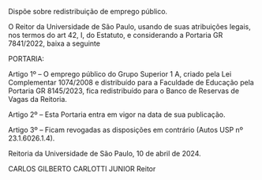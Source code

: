 Dispõe sobre redistribuição de emprego público.

O Reitor da Universidade de São Paulo, usando de suas atribuições legais, nos termos do art 42, I, do Estatuto, e considerando a Portaria GR 7841/2022, baixa a seguinte

PORTARIA:

Artigo 1º – O emprego público do Grupo Superior 1 A, criado pela Lei Complementar 1074/2008 e distribuído para a Faculdade de Educação pela Portaria GR 8145/2023, fica redistribuído para o Banco de Reservas de Vagas da Reitoria.

Artigo 2º – Esta Portaria entra em vigor na data de sua publicação.

Artigo 3º – Ficam revogadas as disposições em contrário (Autos USP nº 23.1.6026.1.4).

Reitoria da Universidade de São Paulo, 10 de abril de 2024.

CARLOS GILBERTO CARLOTTI JUNIOR
Reitor